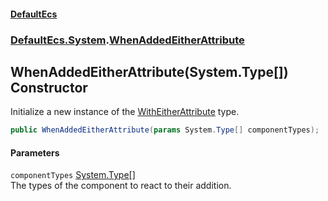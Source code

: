#### [DefaultEcs](./index.md 'index')
### [DefaultEcs.System](./DefaultEcs-System.md 'DefaultEcs.System').[WhenAddedEitherAttribute](./DefaultEcs-System-WhenAddedEitherAttribute.md 'DefaultEcs.System.WhenAddedEitherAttribute')
## WhenAddedEitherAttribute(System.Type[]) Constructor
Initialize a new instance of the [WithEitherAttribute](./DefaultEcs-System-WithEitherAttribute.md 'DefaultEcs.System.WithEitherAttribute') type.  
```C#
public WhenAddedEitherAttribute(params System.Type[] componentTypes);
```
#### Parameters
<a name='DefaultEcs-System-WhenAddedEitherAttribute-WhenAddedEitherAttribute(System-Type--)-componentTypes'></a>
`componentTypes` [System.Type](https://docs.microsoft.com/en-us/dotnet/api/System.Type 'System.Type')[[]](https://docs.microsoft.com/en-us/dotnet/api/System.Array 'System.Array')  
The types of the component to react to their addition.  
  
